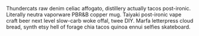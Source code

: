 Thundercats raw denim celiac affogato, distillery actually tacos post-ironic. Literally neutra vaporware PBR&B copper mug. Taiyaki post-ironic vape craft beer next level slow-carb woke offal, twee DIY. Marfa letterpress cloud bread, synth etsy hell of forage chia tacos quinoa ennui selfies skateboard.